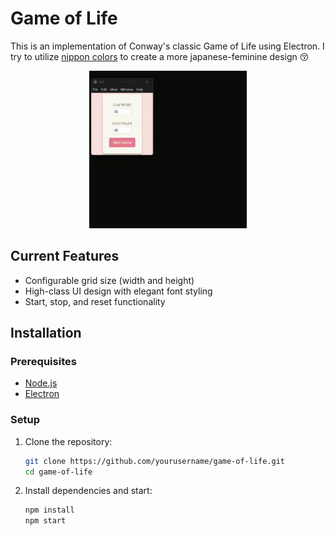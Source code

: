 # Game of Life 

This is an implementation of Conway's classic Game of Life using Electron. I try to utilize [nippon colors](https://nipponcolors.com/) to create a more japanese-feminine design :kissing_closed_eyes:

<p align="center">
    <img alt="Game of Life" src="./media/illus.gif" width="50%" height="auto" />
</p>

## Current Features
- Configurable grid size (width and height)
- High-class UI design with elegant font styling
- Start, stop, and reset functionality

## Installation

### Prerequisites
- [Node.js](https://nodejs.org/) 
- [Electron](https://www.electronjs.org/)

### Setup
1. Clone the repository:
   ```sh
   git clone https://github.com/yourusername/game-of-life.git
   cd game-of-life
    ```
2. Install dependencies and start:
    ```sh
    npm install
    npm start
    ```